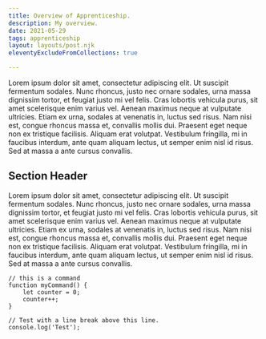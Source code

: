 ```yaml
---
title: Overview of Apprenticeship.
description: My overview.
date: 2021-05-29
tags: apprenticeship
layout: layouts/post.njk
eleventyExcludeFromCollections: true

---
```

Lorem ipsum dolor sit amet, consectetur adipiscing elit. Ut suscipit fermentum sodales. Nunc rhoncus, justo nec ornare sodales, urna massa dignissim tortor, et feugiat justo mi vel felis. Cras lobortis vehicula purus, sit amet scelerisque enim varius vel. Aenean maximus neque at vulputate ultricies. Etiam ex urna, sodales at venenatis in, luctus sed risus. Nam nisi est, congue rhoncus massa et, convallis mollis dui. Praesent eget neque non ex tristique facilisis. Aliquam erat volutpat. Vestibulum fringilla, mi in faucibus interdum, ante quam aliquam lectus, ut semper enim nisl id risus. Sed at massa a ante cursus convallis.



## Section Header

Lorem ipsum dolor sit amet, consectetur adipiscing elit. Ut suscipit fermentum sodales. Nunc rhoncus, justo nec ornare sodales, urna massa dignissim tortor, et feugiat justo mi vel felis. Cras lobortis vehicula purus, sit amet scelerisque enim varius vel. Aenean maximus neque at vulputate ultricies. Etiam ex urna, sodales at venenatis in, luctus sed risus. Nam nisi est, congue rhoncus massa et, convallis mollis dui. Praesent eget neque non ex tristique facilisis. Aliquam erat volutpat. Vestibulum fringilla, mi in faucibus interdum, ante quam aliquam lectus, ut semper enim nisl id risus. Sed at massa a ante cursus convallis.



``` text/2-3
// this is a command
function myCommand() {
	let counter = 0;
	counter++;
}

// Test with a line break above this line.
console.log('Test');
```
